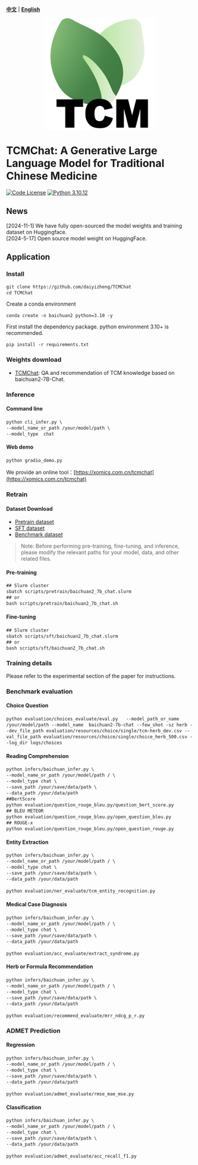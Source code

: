 [**中文**](./README_ZH.md) | [**English**](./README.md)

<p align="center" width="100%">
<a href="https://github.com/daiyizheng/TCMChat" target="_blank"><img src="assets/logo.png" alt="TCMChat" style="width: 25%; min-width: 300px; display: block; margin: auto;"></a>
</p>

# TCMChat: A Generative Large Language Model for Traditional Chinese Medicine

[![Code License](https://img.shields.io/badge/Code%20License-Apache_2.0-green.svg)](https://github.com/SCIR-HI/Huatuo-Llama-Med-Chinese/blob/main/LICENSE) [![Python 3.10.12](https://img.shields.io/badge/python-3.10.12-blue.svg)](https://www.python.org/downloads/release/python-390/)

## News
[2024-11-1] We have fully open-sourced the model weights and training dataset on Huggingface.                   
[2024-5-17] Open source model weight on HuggingFace.                 

## Application

### Install
```shell
git clone https://github.com/daiyizheng/TCMChat
cd TCMChat
```
Create a conda environment
```shell
conda create -n baichuan2 python=3.10 -y
```
First install the dependency package. python environment 3.10+ is recommended.

```shell
pip install -r requirements.txt
```

### Weights download
- [TCMChat](https://huggingface.co/daiyizheng/TCMChat): QA and recommendation of TCM knowledge based on baichuan2-7B-Chat.

### Inference
#### Command line

```
python cli_infer.py \
--model_name_or_path /your/model/path \
--model_type  chat
```

#### Web demo

```
python gradio_demo.py
```

We provide an online tool：[https://xomics.com.cn/tcmchat](https://xomics.com.cn/tcmchat)


### Retrain
#### Dataset Download

- [Pretrain dataset](https://github.com/ZJUFanLab/TCMChat/tree/master/data/pretrain) 
- [SFT dataset](https://github.com/ZJUFanLab/TCMChat/tree/master/data/sft)
- [Benchmark dataset](https://github.com/ZJUFanLab/TCMChat/tree/master/data/evaluate)


> Note: Before performing pre-training, fine-tuning, and inference, please modify the relevant paths for your model, data, and other related files.
#### Pre-training

```shell
## Slurm cluster
sbatch scripts/pretrain/baichuan2_7b_chat.slurm
## or
bash scripts/pretrain/baichuan2_7b_chat.sh
```

#### Fine-tuning
```shell
## Slurm cluster
sbatch scripts/sft/baichuan2_7b_chat.slurm
## or
bash scripts/sft/baichuan2_7b_chat.sh
```
### Training details

Please refer to the experimental section of the paper for instructions.


### Benchmark evaluation

#### Choice Question
```shell
python evaluation/choices_evaluate/eval.py   --model_path_or_name /your/model/path --model_name  baichuan2-7b-chat --few_shot -sz herb --dev_file_path evaluation/resources/choice/single/tcm-herb_dev.csv --val_file_path evaluation/resources/choice/single/choice_herb_500.csv --log_dir logs/choices
```

#### Reading Comprehension
```shell
python infers/baichuan_infer.py \
--model_name_or_path /your/model/path / \
--model_type chat \
--save_path /your/save/data/path \
--data_path /your/data/path
##BertScore
python evaluation/question_rouge_bleu.py/question_bert_score.py
## BLEU METEOR
python evaluation/question_rouge_bleu.py/open_question_bleu.py
## ROUGE-x
python evaluation/question_rouge_bleu.py/open_question_rouge.py

```

#### Entity Extraction
```shell
python infers/baichuan_infer.py \
--model_name_or_path /your/model/path / \
--model_type chat \
--save_path /your/save/data/path \
--data_path /your/data/path

python evaluation/ner_evaluate/tcm_entity_recognition.py

```

#### Medical Case Diagnosis
```shell
python infers/baichuan_infer.py \
--model_name_or_path /your/model/path / \
--model_type chat \
--save_path /your/save/data/path \
--data_path /your/data/path

python evaluation/acc_evaluate/extract_syndrome.py

```

#### Herb or Formula Recommendation
```shell
python infers/baichuan_infer.py \
--model_name_or_path /your/model/path / \
--model_type chat \
--save_path /your/save/data/path \
--data_path /your/data/path

python evaluation/recommend_evaluate/mrr_ndcg_p_r.py

```
### ADMET Prediction
#### Regression
```shell
python infers/baichuan_infer.py \
--model_name_or_path /your/model/path / \
--model_type chat \
--save_path /your/save/data/path \
--data_path /your/data/path

python evaluation/admet_evaluate/rmse_mae_mse.py

```
#### Classification
```shell
python infers/baichuan_infer.py \
--model_name_or_path /your/model/path / \
--model_type chat \
--save_path /your/save/data/path \
--data_path /your/data/path

python evaluation/admet_evaluate/acc_recall_f1.py

```